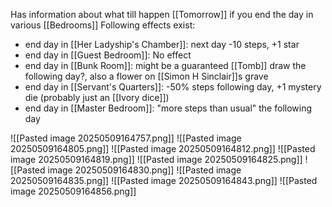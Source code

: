 Has information about what till happen [[Tomorrow]] if you end the day in various [[Bedrooms]]
Following effects exist:
- end day in [[Her Ladyship's Chamber]]: next day -10 steps, +1 star
- end day in [[Guest Bedroom]]: No effect
- end day in [[Bunk Room]]: might be a guaranteed [[Tomb]] draw the following day?, also a flower on [[Simon H Sinclair]]s grave
- end day in [[Servant's Quarters]]: -50% steps following day, +1 mystery die (probably just an [[Ivory dice]]) 
- end day in [[Master Bedroom]]: "more steps than usual" the following day

![[Pasted image 20250509164757.png]]
![[Pasted image 20250509164805.png]]
![[Pasted image 20250509164812.png]]
![[Pasted image 20250509164819.png]]
![[Pasted image 20250509164825.png]]
![[Pasted image 20250509164830.png]]
![[Pasted image 20250509164835.png]]
![[Pasted image 20250509164843.png]]
![[Pasted image 20250509164856.png]]
